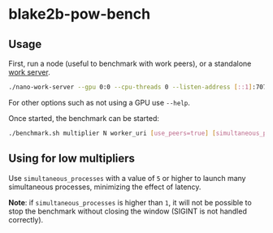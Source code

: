 # blake2b-pow-bench

## Usage

First, run a node (useful to benchmark with work peers), or a standalone [work server](https://github.com/nanocurrency/nano-work-server/releases/latest).

```bash
./nano-work-server --gpu 0:0 --cpu-threads 0 --listen-address [::1]:7076
```

For other options such as not using a GPU use `--help`.

Once started, the benchmark can be started:

```bash
./benchmark.sh multiplier N worker_uri [use_peers=true] [simultaneous_processes=1]
```

## Using for low multipliers

Use `simultaneous_processes` with a value of `5` or higher to launch many simultaneous processes, minimizing the effect of latency.

**Note**: if `simultaneous_processes` is higher than `1`, it will not be possible to stop the benchmark without closing the window (SIGINT is not handled correctly).